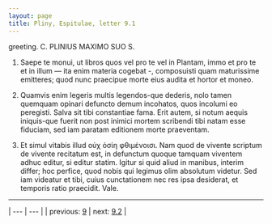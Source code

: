 ```yaml
---
layout: page
title: Pliny, Espitulae, letter 9.1
---
```


greeting. C. PLINIUS MAXIMO SUO S.



1. Saepe te monui, ut libros quos vel pro te vel in Plantam, immo et pro te et in illum — ita enim materia cogebat -, composuisti quam maturissime emitteres; quod nunc praecipue morte eius audita et hortor et moneo.



2. Quamvis enim legeris multis legendos-que dederis, nolo tamen quemquam opinari defuncto demum incohatos, quos incolumi eo peregisti. Salva sit tibi constantiae fama. Erit autem, si notum aequis iniquis-que fuerit non post inimici mortem scribendi tibi natam esse fiduciam, sed iam paratam editionem morte praeventam.



3. Et simul vitabis illud οὐχ ὁσίη φθιμένοισι. Nam quod de vivente scriptum de vivente recitatum est, in defunctum quoque tamquam viventem adhuc editur, si editur statim. Igitur si quid aliud in manibus, interim differ; hoc perfice, quod nobis qui legimus olim absolutum videtur. Sed iam videatur et tibi, cuius cunctationem nec res ipsa desiderat, et temporis ratio praecidit. Vale.



---

| --- | --- |
| previous: [9](../9/) | next: [9.2](../9.2/) |